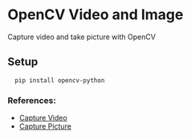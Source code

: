 # OpenCV Video and Image
Capture video and take picture with OpenCV

## Setup  
```
  pip install opencv-python
```

### References:

* [Capture Video](https://www.geeksforgeeks.org/python-opencv-capture-video-from-camera)
* [Capture Picture](https://stackoverflow.com/a/32616592)
